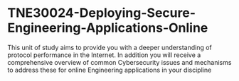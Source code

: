 # TNE30024-Deploying-Secure-Engineering-Applications-Online
This unit of study aims to provide you with a deeper understanding of protocol performance in the Internet. In addition you will receive a comprehensive overview of common Cybersecurity issues and mechanisms to address these for online Engineering applications in your discipline
